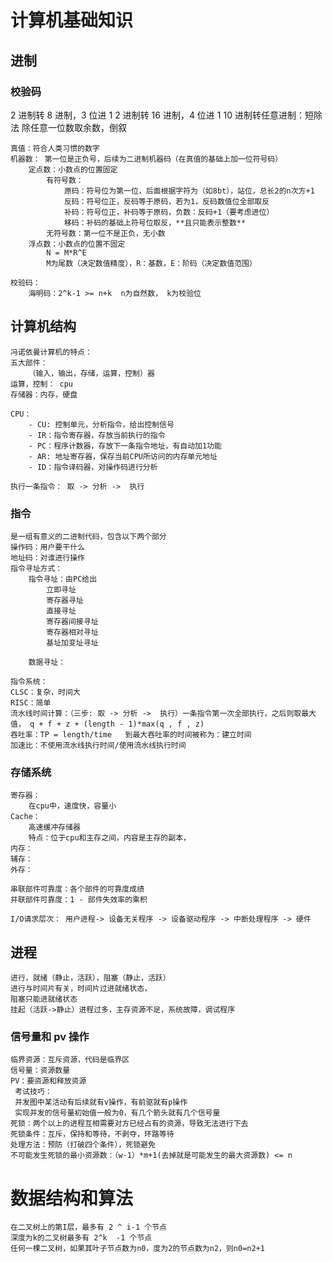 # 计算机基础知识

## 进制

### 校验码

2 进制转 8 进制，3 位进 1
2 进制转 16 进制，4 位进 1
10 进制转任意进制：短除法
除任意一位数取余数，倒叙

    真值：符合人类习惯的数字
    机器数： 第一位是正负号，后续为二进制机器码（在真值的基础上加一位符号码）
        定点数：小数点的位置固定
            有符号数：
                原码：符号位为第一位，后面根据字符为（如8bt），站位，总长2的n次方+1
                反码：符号位正，反码等于原码，若为1，反码数值位全部取反
                补码：符号位正，补码等于原码，负数：反码+1（要考虑进位）
                移码：补码的基础上符号位取反，**且只能表示整数**
            无符号数：第一位不是正负，无小数
        浮点数：小数点的位置不固定
            N = M*R^E
            M为尾数（决定数值精度），R：基数，E：阶码（决定数值范围）

    校验码：
        海明码：2^k-1 >= n+k  n为自然数， k为校验位

## 计算机结构

    冯诺依曼计算机的特点：
    五大部件：
        （输入，输出，存储，运算，控制）器
    运算，控制： cpu
    存储器：内存，硬盘

    CPU：
        - CU: 控制单元，分析指令，给出控制信号
        - IR：指令寄存器，存放当前执行的指令
        - PC：程序计数器，存放下一条指令地址，有自动加1功能
        - AR: 地址寄存器，保存当前CPU所访问的内存单元地址
        - ID：指令译码器，对操作码进行分析

    执行一条指令： 取 -> 分析 ->  执行

### 指令

    是一组有意义的二进制代码，包含以下两个部分
    操作码：用户要干什么
    地址码：对谁进行操作
    指令寻址方式：
        指令寻址：由PC给出
            立即寻址
            寄存器寻址
            直接寻址
            寄存器间接寻址
            寄存器相对寻址
            基址加变址寻址

        数据寻址：

    指令系统：
    CLSC：复杂，时间大
    RISC：简单
    流水线时间计算：（三步: 取 -> 分析 ->  执行）一条指令第一次全部执行，之后则取最大值， q + f + z + (length - 1)*max(q , f , z)
    吞吐率：TP = length/time   到最大吞吐率的时间被称为：建立时间
    加速比：不使用流水线执行时间/使用流水线执行时间

### 存储系统

    寄存器：
        在cpu中，速度快，容量小
    Cache：
        高速缓冲存储器
        特点：位于cpu和主存之间，内容是主存的副本，
    内存：
    辅存：
    外存：

    串联部件可靠度：各个部件的可靠度成绩
    并联部件可靠度：1 - 部件失效率的乘积

    I/O请求层次： 用户进程-> 设备无关程序 -> 设备驱动程序 -> 中断处理程序 -> 硬件

## 进程

    进行，就绪（静止，活跃），阻塞（静止，活跃）
    进行与时间片有关，时间片过进就绪状态，
    阻塞只能进就绪状态
    挂起（活跃->静止）进程过多，主存资源不足，系统故障，调试程序

### 信号量和 pv 操作

    临界资源：互斥资源，代码是临界区
    信号量：资源数量
    PV：要资源和释放资源
     考试技巧：
     并发图中某活动有后续就有v操作，有前驱就有p操作
     实现并发的信号量初始值一般为0，有几个箭头就有几个信号量
    死锁：两个以上的进程互相需要对方已经占有的资源，导致无法进行下去
    死锁条件：互斥，保持和等待，不剥夺，环路等待
    处理方法：预防（打破四个条件），死锁避免
    不可能发生死锁的最小资源数：（w-1）*m+1(去掉就是可能发生的最大资源数) <= n

# 数据结构和算法

    在二叉树上的第I层，最多有 2 ^ i-1 个节点
    深度为k的二叉树最多有 2^k  -1 个节点
    任何一棵二叉树，如果其叶子节点数为n0，度为2的节点数为n2，则n0=n2+1
